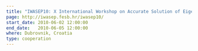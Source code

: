```yaml
---
title: "IWASEP10: X International Workshop on Accurate Solution of Eigenvalue Problems"
page: http://iwasep.fesb.hr/iwasep10/
start_date: 2010-06-02 12:00:00
end_date:   2010-06-05 12:00:00
where: Dubrovnik, Croatia
type: cooperation
---
```


